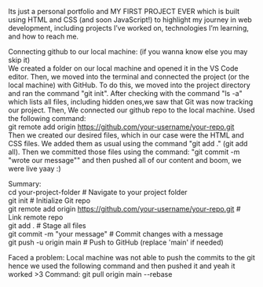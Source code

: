Its just a personal portfolio and MY FIRST PROJECT EVER which is built using HTML and CSS (and soon JavaScript!) to highlight my journey in web development, including projects I’ve worked on, technologies I’m learning, and how to reach me.

Connecting github to our local machine: (if you wanna know else you may skip it) <br>
We created a folder on our local machine and opened it in the VS Code editor.
Then, we moved into the terminal and connected the project (or the local machine) with GitHub.
To do this, we moved into the project directory and ran the command "git init".
After checking with the command "ls -a" which lists all files, including hidden ones,we saw that Git was now tracking our project.
Then, We connected our github repo to the local machine. Used the following command: <br>
git remote add origin https://github.com/your-username/your-repo.git <br> 
Then we created our desired files, which in our case were the HTML and CSS files.
We added them as usual using the command "git add ." (git add all).
Then we committed those files using the command: "git commit -m "wrote our message""
and then pushed all of our content 
and boom, we were live yaay :)

Summary: <br>
cd your-project-folder         # Navigate to your project folder <br>
git init                      # Initialize Git repo <br>
git remote add origin https://github.com/your-username/your-repo.git   # Link remote repo <br>
git add .                     # Stage all files <br>
git commit -m "your message"  # Commit changes with a message <br>
git push -u origin main       # Push to GitHub (replace 'main' if needed) <br>

Faced a problem: 
Local machine was not able to push the commits to the git hence we used the following command and then pushed it and yeah it worked >3
Command: 
git pull origin main --rebase

